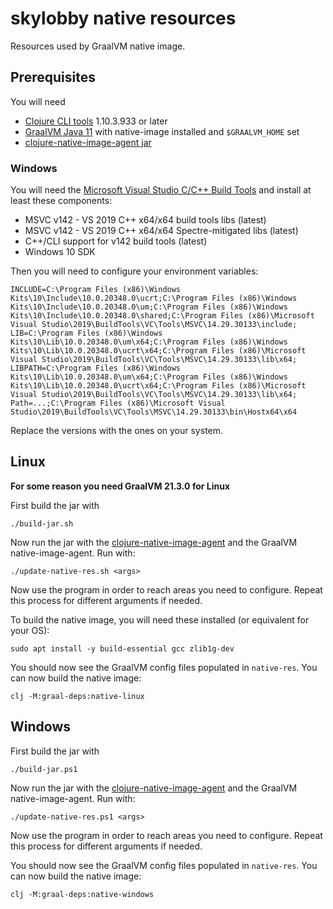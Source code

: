 # skylobby native resources

Resources used by GraalVM native image.

## Prerequisites

You will need

- [Clojure CLI tools](https://clojure.org/guides/getting_started) 1.10.3.933 or later
- [GraalVM Java 11](https://github.com/graalvm/graalvm-ce-builds/releases/tag/vm-21.3.0) with native-image installed and `$GRAALVM_HOME` set
- [clojure-native-image-agent jar](https://github.com/skynet-gh/clojure-native-image-agent/releases/tag/v0.2.0%2Bfix-noclass%2Bcustom-ignore)

### Windows

You will need the [Microsoft Visual Studio C/C++ Build Tools](https://visualstudio.microsoft.com/visual-cpp-build-tools/) and install at least these components:

- MSVC v142 - VS 2019 C++ x64/x64 build tools libs (latest)
- MSVC v142 - VS 2019 C++ x64/x64 Spectre-mitigated libs (latest)
- C++/CLI support for v142 build tools (latest)
- Windows 10 SDK

Then you will need to configure your environment variables:

```
INCLUDE=C:\Program Files (x86)\Windows Kits\10\Include\10.0.20348.0\ucrt;C:\Program Files (x86)\Windows Kits\10\Include\10.0.20348.0\um;C:\Program Files (x86)\Windows Kits\10\Include\10.0.20348.0\shared;C:\Program Files (x86)\Microsoft Visual Studio\2019\BuildTools\VC\Tools\MSVC\14.29.30133\include;
LIB=C:\Program Files (x86)\Windows Kits\10\Lib\10.0.20348.0\um\x64;C:\Program Files (x86)\Windows Kits\10\Lib\10.0.20348.0\ucrt\x64;C:\Program Files (x86)\Microsoft Visual Studio\2019\BuildTools\VC\Tools\MSVC\14.29.30133\lib\x64;
LIBPATH=C:\Program Files (x86)\Windows Kits\10\Lib\10.0.20348.0\um\x64;C:\Program Files (x86)\Windows Kits\10\Lib\10.0.20348.0\ucrt\x64;C:\Program Files (x86)\Microsoft Visual Studio\2019\BuildTools\VC\Tools\MSVC\14.29.30133\lib\x64;
Path=...;C:\Program Files (x86)\Microsoft Visual Studio\2019\BuildTools\VC\Tools\MSVC\14.29.30133\bin\Hostx64\x64
```

Replace the versions with the ones on your system.

## Linux

**For some reason you need GraalVM 21.3.0 for Linux**

First build the jar with

```
./build-jar.sh
```

Now run the jar with the [clojure-native-image-agent](https://github.com/luontola/clojure-native-image-agent) 
and the GraalVM native-image-agent. Run with:

```
./update-native-res.sh <args>
```

Now use the program in order to reach areas you need to configure. Repeat this process for 
different arguments if needed.

To build the native image, you will need these installed (or equivalent for your OS):

```
sudo apt install -y build-essential gcc zlib1g-dev
```

You should now see the GraalVM config files populated in `native-res`. You can now build the native 
image:

```
clj -M:graal-deps:native-linux
```

## Windows

First build the jar with

```
./build-jar.ps1
```


Now run the jar with the [clojure-native-image-agent](https://github.com/luontola/clojure-native-image-agent)
and the GraalVM native-image-agent. Run with:

```
./update-native-res.ps1 <args>
```

Now use the program in order to reach areas you need to configure. Repeat this process for 
different arguments if needed.

You should now see the GraalVM config files populated in `native-res`. You can now build the native 
image:

```
clj -M:graal-deps:native-windows
```
